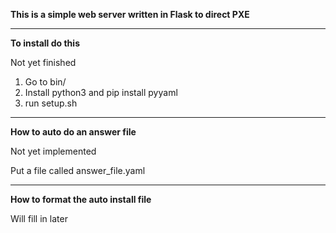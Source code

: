 **This is a simple web server written in Flask to direct PXE**
***
**To install do this**

Not yet finished
1. Go to bin/
2. Install python3 and pip install pyyaml
3. run setup.sh
***
**How to auto do an answer file**

Not yet implemented

Put a file called answer_file.yaml
***
**How to format the auto install file**

Will fill in later